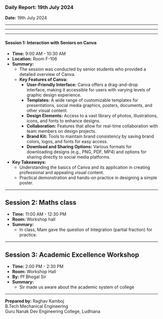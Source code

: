 ### Daily Report: 19th July 2024

**Date:** 19th July 2024

---

** **

---

#### Session 1: Interaction with Seniors on Canva
- **Time:** 9:00 AM - 10:30 AM
- **Location:** Room F-106
- **Summary:**
  - The session was conducted by senior students who provided a detailed overview of Canva.
  - **Key Features of Canva:**
    - **User-Friendly Interface:** Canva offers a drag-and-drop interface, making it accessible for users with varying levels of graphic design experience.
    - **Templates:** A wide range of customizable templates for presentations, social media graphics, posters, documents, and other visual content.
    - **Design Elements:** Access to a vast library of photos, illustrations, icons, and fonts to enhance designs.
    - **Collaboration:** Features that allow for real-time collaboration with team members on design projects.
    - **Brand Kit:** Tools to maintain brand consistency by saving brand colors, logos, and fonts for easy access.
    - **Download and Sharing Options:** Various formats for downloading designs (e.g., PNG, PDF, MP4) and options for sharing directly to social media platforms.
- **Key Takeaways:**
  - Understanding the basics of Canva and its application in creating professional and appealing visual content.
  - Practical demonstration and hands-on practice in designing a simple poster.


---

## Session 2: Maths class
- **Time:** 11:00 AM - 12:30 PM
- **Room:** Workshop hall
- **Summary:**
  - In class, Mam gave the question of Integration (partial fraction) for practice.
---

## Session 3: Academic Excellence Workshop
- **Time:** 2:00 PM - 2:30 PM
- **Room:** Workshop Hall
- **By:** Pf Bhogal Sir
- **Summary:**
  -  Sir made us aware about the academic system of college

---

**Prepared by:**
Raghav Kamboj  
B.Tech Mechanical Engineering  
Guru Nanak Dev Engineering College, Ludhiana

